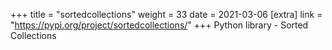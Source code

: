 +++
title = "sortedcollections"
weight = 33
date = 2021-03-06
[extra]
link = "https://pypi.org/project/sortedcollections/"
+++
Python library - Sorted Collections

